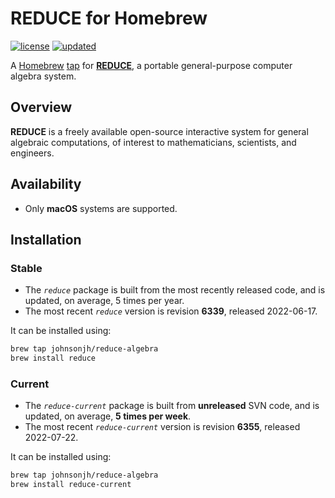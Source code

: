 <!-- vim: set ft=markdown ts=4 sw=4 tw=0 expandtab colorcolumn=80 :         -->
<!-- SPDX-License-Identifier: BSD-2-Clause                                  -->
<!--                                                                        -->
<!-- Copyright (c) 2022 Jeffrey H. Johnson <trnsz@pobox.com>                -->
<!--                                                                        -->
<!-- Redistribution and use in source and binary forms, with or without     -->
<!-- modification, are permitted provided that the following conditions are -->
<!-- met:                                                                   -->
<!--                                                                        -->
<!--   1. Redistributions of source code must retain the relevant copyright -->
<!--      notice, this list of conditions and the following disclaimer.     -->
<!--                                                                        -->
<!--   2. Redistributions in binary form must reproduce the relevant        -->
<!--      copyright notice, this list of conditions and the following       -->
<!--      disclaimer in the documentation and/or other materials provided   -->
<!--      with the distribution.                                            -->
<!--                                                                        -->
<!-- THIS SOFTWARE IS PROVIDED BY THE COPYRIGHT HOLDERS AND CONTRIBUTORS    -->
<!-- "AS IS" AND ANY EXPRESS OR IMPLIED WARRANTIES, INCLUDING, BUT NOT      -->
<!-- LIMITED TO, THE IMPLIED WARRANTIES OF MERCHANTABILITY AND FITNESS FOR  -->
<!-- A PARTICULAR PURPOSE ARE DISCLAIMED. IN NO EVENT SHALL THE COPYRIGHT   -->
<!-- OWNERS OR CONTRIBUTORS BE LIABLE FOR ANY DIRECT, INDIRECT, INCIDENTAL, -->
<!-- SPECIAL, EXEMPLARY, OR CONSEQUENTIAL DAMAGES (INCLUDING, BUT NOT       -->
<!-- LIMITED TO, PROCUREMENT OF SUBSTITUTE GOODS OR SERVICES; LOSS OF USE,  -->
<!-- DATA, OR PROFITS; OR BUSINESS INTERRUPTION) HOWEVER CAUSED AND ON ANY  -->
<!-- THEORY OF LIABILITY, WHETHER IN CONTRACT, STRICT LIABILITY, OR TORT    -->
<!-- (INCLUDING NEGLIGENCE OR OTHERWISE) ARISING IN ANY WAY OUT OF THE USE  -->
<!-- OF THIS SOFTWARE, EVEN IF ADVISED OF THE POSSIBILITY OF SUCH DAMAGE.   -->
<!--                                                                        -->
# REDUCE for Homebrew

[![license](https://img.shields.io/github/license/johnsonjh/homebrew-reduce-algebra.svg?color=blue)](/LICENSE)
[![updated](https://img.shields.io/github/last-commit/johnsonjh/homebrew-reduce-algebra.svg?color=blue&label=updated)](https://github.com/johnsonjh/homebrew-reduce-algebra/commits/master)

A [Homebrew](https://brew.sh/) [tap](https://docs.brew.sh/Taps) for
[**REDUCE**](https://reduce-algebra.sourceforge.io/), a portable
general-purpose computer algebra system.

## Overview

**REDUCE** is a freely available open-source interactive system for general
algebraic computations, of interest to mathematicians, scientists, and
engineers.

## Availability

* Only **macOS** systems are supported.

## Installation

### Stable

* The *`reduce`* package is built from the most recently released code, and
  is updated, on average, 5 times per year.
* The most recent *`reduce`* version is revision **6339**,
  released 2022-06-17.

It can be installed using:

```sh
brew tap johnsonjh/reduce-algebra
brew install reduce
```

### Current

* The *`reduce-current`* package is built from **unreleased** SVN code, and
  is updated, on average, **5 times per week**.
* The most recent *`reduce-current`* version is revision **6355**,
  released 2022-07-22.

It can be installed using:

```sh
brew tap johnsonjh/reduce-algebra
brew install reduce-current
```
